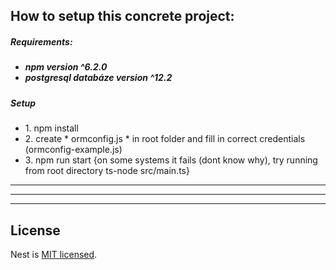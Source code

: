 <h2>How to setup this concrete project:</h2>

<h5>Requirements:<h5>
<ul>
<li> npm version ^6.2.0 </li>
<li> postgresql databáze version ^12.2 </li>
</ul>

<h5>Setup</h5>
<ul>
<li>1. npm install</li>
<li>2. create * ormconfig.js * in root folder and fill in correct credentials (ormconfig-example.js)</li>
<li>3. npm run start  {on some systems it fails (dont know why), try running from root directory ts-node src/main.ts}</li>
</ul>

<hr>
<hr>
<hr>

## License

  Nest is [MIT licensed](LICENSE).
